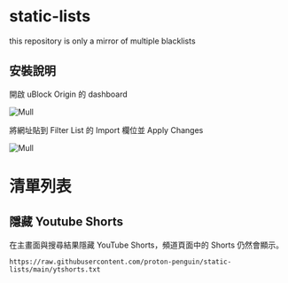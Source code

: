 # static-lists
this repository is only a mirror of multiple blacklists

## 安裝說明

開啟 uBlock Origin 的 dashboard

![Mull](https://github.com/proton-penguin/static-lists/assets/142492829/29ef5d5f-51e0-41ec-bc47-606b04f0810b)

將網址貼到 Filter List 的 Import 欄位並 Apply Changes

![Mull](https://github.com/proton-penguin/static-lists/assets/142492829/29c9b7cf-4825-4f14-a7f9-24906f8ffed6)



# 清單列表
## 隱藏 Youtube Shorts
在主畫面與搜尋結果隱藏 YouTube Shorts，頻道頁面中的 Shorts 仍然會顯示。

```
https://raw.githubusercontent.com/proton-penguin/static-lists/main/ytshorts.txt
```

